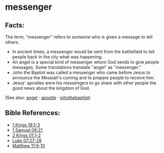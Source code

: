 # messenger #

## Facts: ##

The term, "messenger" refers to someone who is given a message to tell others.

* In ancient times, a messenger would be sent from the battlefield to tell people back in the city what was happening.
* An angel is a special kind of messenger whom God sends to give people messages. Some translations translate "angel" as "messenger."
* John the Baptist was called a messenger who came before Jesus to announce the Messiah's coming and to prepare people to receive him.
* Jesus' apostles were his messengers to go share with other people the good news about the kingdom of God.

(See also: [angel](../kt/angel.md) **·** [apostle](../kt/apostle.md) **·** [johnthebaptist](../other/johnthebaptist.md))

## Bible References: ##

* [1 Kings 19:1-3](https://door43.org/en/bible/notes/1ki/19/01)
* [1 Samuel 06:21](https://door43.org/en/bible/notes/1sa/06/21)
* [2 Kings 01:1-2](https://door43.org/en/bible/notes/2ki/01/01)
* [Luke 07:27-28](https://door43.org/en/bible/notes/luk/07/27)
* [Matthew 11:9-10](https://door43.org/en/bible/notes/mat/11/09)

